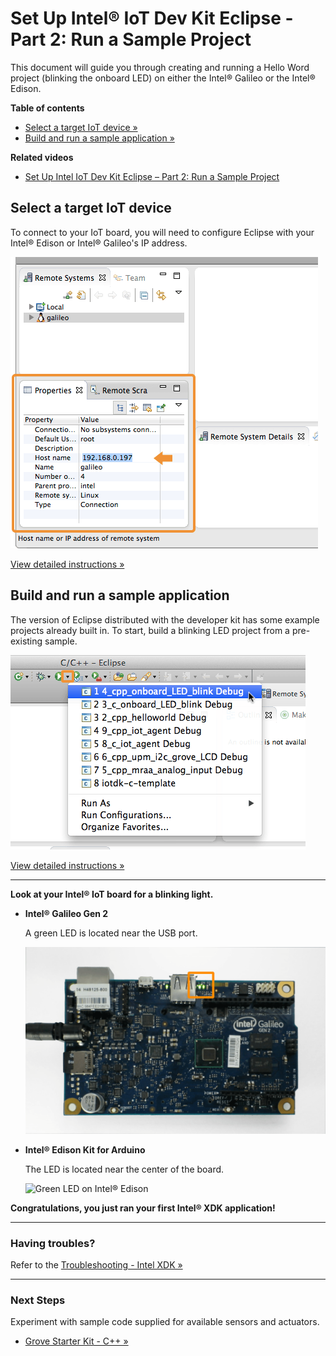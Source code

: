 # Set Up Intel® IoT Dev Kit Eclipse - Part 2: Run a Sample Project

This document will guide you through creating and running a Hello Word project (blinking the onboard LED) on either the Intel® Galileo or the Intel® Edison.

**Table of contents**

* [Select a target IoT device »](#select-a-target-iot-device)
* [Build and run a sample application »](#build-and-run-a-sample-application)


**Related videos**

* [Set Up Intel IoT Dev Kit Eclipse – Part 2: Run a Sample Project](https://software.intel.com/en-us/videos/set-up-intel-iot-dev-kit-eclipse-part-2-run-a-sample-project)


## Select a target IoT device

To connect to your IoT board, you will need to configure Eclipse with your Intel® Edison or Intel® Galileo's IP address.

![Editing "Host name" in the "Properties" panel](images/eclipse-properties-host_name.png)

[View detailed instructions »](details-select_target_device.md)


## Build and run a sample application

The version of Eclipse distributed with the developer kit has some example projects already built in. To start, build a blinking LED project from a pre-existing sample.

![Select "debug" verison of project to run](images/eclipse-run_debug_project.png)

[View detailed instructions »](details-build.md)

---

**Look at your Intel® IoT board for a blinking light.**

* **Intel® Galileo Gen 2**
  
  A green LED is located near the USB port.
  
  ![Green LED on Intel® Galileo Gen 2](/assembly/galileo_gen_2/images/on_board_led.png)

* **Intel® Edison Kit for Arduino**
  
  The LED is located near the center of the board.

  ![Green LED on Intel® Edison](/assembly/arduino_expansion_board/images/on_board_led.png)

**Congratulations, you just ran your first Intel® XDK application!**

---

### Having troubles?

Refer to the [Troubleshooting - Intel XDK »](troubleshooting.md)

---

### Next Steps

Experiment with sample code supplied for available sensors and actuators.

* [Grove Starter Kit - C++ »](/sensor_examples/c/grove_starter_kit.md)
